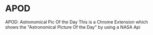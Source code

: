 # APOD
APOD: Astronomical Pic Of the Day
This is a Chrome Extension which shows the "Astronomical Picture Of the Day" by using a NASA Api 
